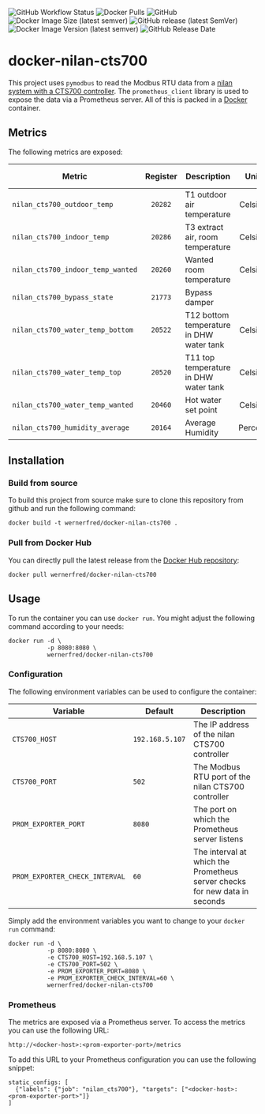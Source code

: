 ![GitHub Workflow Status](https://img.shields.io/github/workflow/status/wernerfred/docker-nilan-cts700/Build%20current%20version%20+%20push%20to%20DockerHub?label=Docker%20Build)
![Docker Pulls](https://img.shields.io/docker/pulls/wernerfred/docker-nilan-cts700?label=Docker%20Pulls)
![GitHub](https://img.shields.io/github/license/wernerfred/docker-nilan-cts700?label=License)
![Docker Image Size (latest semver)](https://img.shields.io/docker/image-size/wernerfred/docker-nilan-cts700?label=Image%20Size)
![GitHub release (latest SemVer)](https://img.shields.io/github/v/release/wernerfred/docker-nilan-cts700?label=Latest%20Release)
![Docker Image Version (latest semver)](https://img.shields.io/docker/v/wernerfred/docker-nilan-cts700?label=Latest%20Image)
![GitHub Release Date](https://img.shields.io/github/release-date/wernerfred/docker-nilan-cts700?label=Release%20Date)

# docker-nilan-cts700

This project uses `pymodbus` to read the Modbus RTU data from a [nilan system with a CTS700 controller](https://www.nilan.at/de-at/startseite/losungen/wohnungslosungen/kompaktlosung/compact-p-cts700). The `prometheus_client` library is used to expose the data via a Prometheus server. All of this is packed in a [Docker](https://hub.docker.com/r/wernerfred/docker-nilan-cts700) container.

## Metrics

The following metrics are exposed:

| Metric | Register | Description | Unit | Prometheus Type |
|--------|:--------:|-------------|:----:|:---------------:|
| `nilan_cts700_outdoor_temp` | `20282` | T1 outdoor air temperature | Celsius | `Gauge` |
| `nilan_cts700_indoor_temp` | `20286` | T3 extract air, room temperature | Celsius | `Gauge` |
| `nilan_cts700_indoor_temp_wanted `| `20260` | Wanted room temperature | Celsius | `Gauge` |
| `nilan_cts700_bypass_state` | `21773` | Bypass damper | | `Gauge` |
| `nilan_cts700_water_temp_bottom` | `20522` | T12 bottom temperature in DHW water tank | Celsius | `Gauge` |
| `nilan_cts700_water_temp_top` | `20520` | T11 top temperature in DHW water tank | Celsius | `Gauge` |
| `nilan_cts700_water_temp_wanted` | `20460` | Hot water set point | Celsius | `Gauge` |
| `nilan_cts700_humidity_average` | `20164` | Average Humidity | Percent | `Gauge` |

## Installation

### Build from source

To build this project from source make sure to clone this repository from github and run the following command:

```
docker build -t wernerfred/docker-nilan-cts700 .
```

### Pull from Docker Hub

You can directly pull the latest release from the [Docker Hub repository](https://hub.docker.com/r/wernerfred/docker-nilan-cts700/):

```
docker pull wernerfred/docker-nilan-cts700
```

## Usage

To run the container you can use `docker run`. You might adjust the following command according to your needs:

```
docker run -d \
           -p 8080:8080 \
           wernerfred/docker-nilan-cts700
```

### Configuration

The following environment variables can be used to configure the container:

| Variable | Default | Description |
|----------|---------|-------------|
| `CTS700_HOST` | `192.168.5.107` | The IP address of the nilan CTS700 controller |
| `CTS700_PORT` | `502` | The Modbus RTU port of the nilan CTS700 controller |
| `PROM_EXPORTER_PORT` | `8080` | The port on which the Prometheus server listens |
| `PROM_EXPORTER_CHECK_INTERVAL` | `60` | The interval at which the Prometheus server checks for new data in seconds |	

Simply add the  environment variables you want to change to your `docker run` command:

```
docker run -d \
           -p 8080:8080 \
           -e CTS700_HOST=192.168.5.107 \
           -e CTS700_PORT=502 \
           -e PROM_EXPORTER_PORT=8080 \
           -e PROM_EXPORTER_CHECK_INTERVAL=60 \
           wernerfred/docker-nilan-cts700
```

### Prometheus

The metrics are exposed via a Prometheus server. To access the metrics you can use the following URL:

`http://<docker-host>:<prom-exporter-port>/metrics`

To add this URL to your Prometheus configuration you can use the following snippet:

```
static_configs: [
  {"labels": {"job": "nilan_cts700"}, "targets": ["<docker-host>:<prom-exporter-port>"]}
]
```